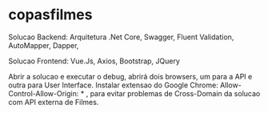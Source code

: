 # copasfilmes
Solucao Backend:
Arquitetura .Net Core,
Swagger,
Fluent Validation,
AutoMapper,
Dapper,

Solucao Frontend:
Vue.Js,
Axios,
Bootstrap,
JQuery


Abrir a solucao e executar o debug, abrirá dois browsers, um para a API e outra para User Interface.
Instalar extensao do Google Chrome: Allow-Control-Allow-Origin: * , para evitar problemas de Cross-Domain da solucao com API externa de Filmes.




